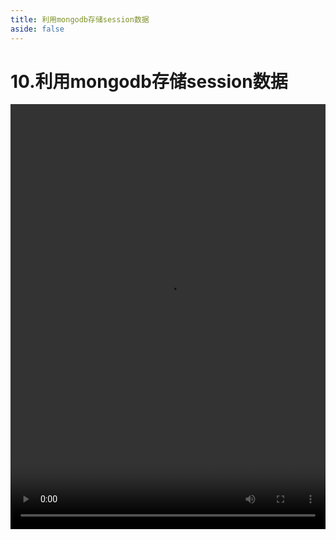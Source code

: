 ```yaml
---
title: 利用mongodb存储session数据
aside: false
---
```


# 10.利用mongodb存储session数据

<video autoplay src="http://qn.chinavanes.com/nodejs/module-14/10.利用mongodb存储session数据.mp4" controls controlsList="nodownload" width="100%" height="680"/>


